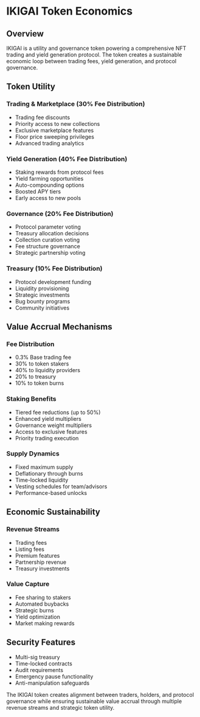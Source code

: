 # IKIGAI Token Economics

## Overview
IKIGAI is a utility and governance token powering a comprehensive NFT trading and yield generation protocol. The token creates a sustainable economic loop between trading fees, yield generation, and protocol governance.

## Token Utility

### Trading & Marketplace (30% Fee Distribution)
- Trading fee discounts
- Priority access to new collections
- Exclusive marketplace features
- Floor price sweeping privileges
- Advanced trading analytics

### Yield Generation (40% Fee Distribution)
- Staking rewards from protocol fees
- Yield farming opportunities
- Auto-compounding options
- Boosted APY tiers
- Early access to new pools

### Governance (20% Fee Distribution)
- Protocol parameter voting
- Treasury allocation decisions
- Collection curation voting
- Fee structure governance
- Strategic partnership voting

### Treasury (10% Fee Distribution)
- Protocol development funding
- Liquidity provisioning
- Strategic investments
- Bug bounty programs
- Community initiatives

## Value Accrual Mechanisms

### Fee Distribution
- 0.3% Base trading fee
- 30% to token stakers
- 40% to liquidity providers
- 20% to treasury
- 10% to token burns

### Staking Benefits
- Tiered fee reductions (up to 50%)
- Enhanced yield multipliers
- Governance weight multipliers
- Access to exclusive features
- Priority trading execution

### Supply Dynamics
- Fixed maximum supply
- Deflationary through burns
- Time-locked liquidity
- Vesting schedules for team/advisors
- Performance-based unlocks

## Economic Sustainability

### Revenue Streams
- Trading fees
- Listing fees
- Premium features
- Partnership revenue
- Treasury investments

### Value Capture
- Fee sharing to stakers
- Automated buybacks
- Strategic burns
- Yield optimization
- Market making rewards

## Security Features
- Multi-sig treasury
- Time-locked contracts
- Audit requirements
- Emergency pause functionality
- Anti-manipulation safeguards

The IKIGAI token creates alignment between traders, holders, and protocol governance while ensuring sustainable value accrual through multiple revenue streams and strategic token utility. 